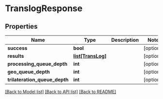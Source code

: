# TranslogResponse

## Properties
Name | Type | Description | Notes
------------ | ------------- | ------------- | -------------
**success** | **bool** |  | [optional] 
**results** | [**list[TransLog]**](TransLog.md) |  | [optional] 
**processing_queue_depth** | **int** |  | [optional] 
**geo_queue_depth** | **int** |  | [optional] 
**trilateration_queue_depth** | **int** |  | [optional] 

[[Back to Model list]](../README.md#documentation-for-models) [[Back to API list]](../README.md#documentation-for-api-endpoints) [[Back to README]](../README.md)


